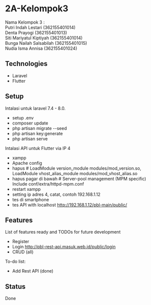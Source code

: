 # 2A-Kelompok3
Nama Kelompok 3 : <br>
Putri Indah Lestari (362155401014) <br>
Denta Prayogi (362155401013) <br>
Siti Mariyatul Kiptiyah (362155401014) <br>
Bunga Nailah Salsabilah (362155401015) <br>
Nudia Isma Annisa (362155401024) <br>

## Technologies
* Laravel
* Flutter

## Setup
Intalasi untuk laravel 7.4 - 8.0.
* setup .env
* composer update
* php artisan migrate --seed
* php artisan key:generate
* php artisan serve

Intalasi API untuk Flutter via IP 4
* xampp
* Apache config
* hapus # LoadModule version_module modules/mod_version.so, LoadModule vhost_alias_module modules/mod_vhost_alias.so
* hapus pagar di bawah # Server-pool management (MPM specific)
Include conf/extra/httpd-mpm.conf
* restart xampp
* setting ip adres 4, catat, contoh 192.168.1.12
* tes di smartphone
* tes API with localhost http://192.168.1.12/pbl-main/public/

## Features
List of features ready and TODOs for future development
* Register
* Login
http://pbl-rest-api.masuk.web.id/public/login
* CRUD (all)

To-do list:
* Add Rest API (done)


## Status
Done
